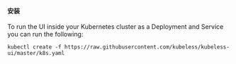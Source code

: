 #### 安装

To run the UI inside your Kubernetes cluster as a Deployment and Service you can run the following:

```
kubectl create -f https://raw.githubusercontent.com/kubeless/kubeless-ui/master/k8s.yaml
```